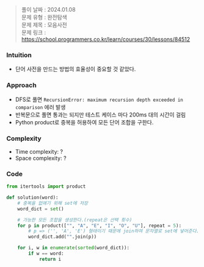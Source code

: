 > 풀이 날짜 : 2024.01.08  
> 문제 유형 : 완전탐색  
> 문제 제목 : 모음사전  
> 문제 링크 : https://school.programmers.co.kr/learn/courses/30/lessons/84512  

### Intuition
- 단어 사전을 만드는 방법의 효율성이 중요할 것 같았다.

### Approach
- DFS로 풀면 `RecursionError: maximum recursion depth exceeded in comparison` 에러 발생
- 반복문으로 풀면 통과는 되지만 테스트 케이스 마다 200ms 대의 시간이 걸림
- Python product로 중복을 허용하여 모든 단어 조합을 구한다.

### Complexity
- Time complexity: ?
- Space complexity: ?

### Code
```python
from itertools import product

def solution(word):
    # 중복을 없애기 위해 set에 저장
    word_dict = set()

    # 가능한 모든 조합을 생성한다.(repeat은 선택 횟수)
    for p in product(["", "A", "E", "I", "O", "U"], repeat = 5):
        # p => ('', 'A', 'E') 형태이기 때문에 join하여 문자열로 set에 넣어준다.
        word_dict.add("".join(p))

    for i, w in enumerate(sorted(word_dict)):
        if w == word:
            return i
```